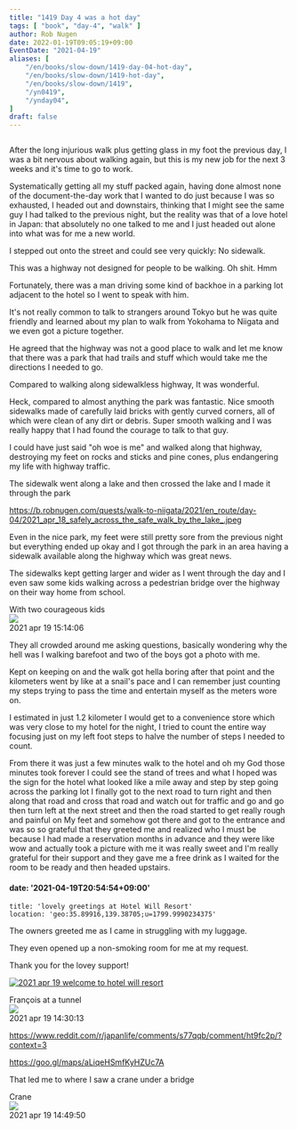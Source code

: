 ```yaml
---
title: "1419 Day 4 was a hot day"
tags: [ "book", "day-4", "walk" ]
author: Rob Nugen
date: 2022-01-19T09:05:19+09:00
EventDate: "2021-04-19"
aliases: [
    "/en/books/slow-down/1419-day-04-hot-day",
    "/en/books/slow-down/1419-hot-day",
    "/en/books/slow-down/1419",
    "/yn0419",
    "/ynday04",
]
draft: false
---
```


<img
src="https://b.robnugen.com/quests/walk-to-niigata/2021/en_route/day-04/2021_apr_18_pic_with_courageous_kids.jpeg"
alt=""
class="title" />


After the long injurious walk plus getting glass in my foot the
previous day, I was a bit nervous about walking again, but this is my
new job for the next 3 weeks and it's time to go to work.

Systematically getting all my stuff packed again, having done almost
none of the document-the-day work that I wanted to do just because I
was so exhausted, I headed out and downstairs, thinking that I might
see the same guy I had talked to the previous night, but the reality
was that of a love hotel in Japan: that absolutely no one talked to me
and I just headed out alone into what was for me a new world.

I stepped out onto the street and could see very quickly: No sidewalk.

This was a highway not designed for people to be walking.  Oh shit. Hmm

Fortunately, there was a man driving some kind of backhoe in a parking
lot adjacent to the hotel so I went to speak with him.

It's not really common to talk to strangers around Tokyo but he was
quite friendly and learned about my plan to walk from Yokohama to
Niigata and we even got a picture together.

He agreed that the highway was not a good place to walk and let me
know that there was a park that had trails and stuff which would take
me the directions I needed to go.

Compared to walking along sidewalkless highway,
It was wonderful.

Heck, compared to almost anything the park was fantastic.  Nice smooth
sidewalks made of carefully laid bricks with gently curved corners,
all of which were clean of any dirt or debris.  Super smooth walking
and I was really happy that I had found the courage to talk to that
guy.

I could have just said "oh woe is me" and walked along that highway,
destroying my feet on rocks and sticks and pine cones, plus
endangering my life with highway traffic.

The sidewalk went along a lake and then crossed the lake and I made it through the park

https://b.robnugen.com/quests/walk-to-niigata/2021/en_route/day-04/2021_apr_18_safely_across_the_safe_walk_by_the_lake_.jpeg

Even in the nice park, my feet were still pretty sore from the
previous night but everything ended up okay and I got through the park
in an area having a sidewalk available along the highway which was
great news.


The sidewalks kept getting larger and wider as I went through the day
and I even saw some kids walking across a pedestrian bridge over the
highway on their way home from school.

<div class="image_start uiBoxWhite noborder">
  <div class="title_text">With two courageous kids</div>
  <div class="_3-95 _2let"><a target="_blank" href="https://b.robnugen.com/adaptive-images/ig_cache_2022_jan_17/posts/202104/175563618_210815147094383_5878469209179585215_n_18102873469241043.jpg"><img src="https://b.robnugen.com/adaptive-images/ig_cache_2022_jan_17/posts/202104/175563618_210815147094383_5878469209179585215_n_18102873469241043.jpg" class="_2yuc _3-96" /></a>
  </div>
  <div class="date_taken_local">2021 apr 19 15:14:06</div>
</div>

They all crowded around me asking questions, basically wondering why
the hell was I walking barefoot and two of the boys got a photo with
me.

Kept on keeping on and the walk got hella boring after that point and
the kilometers went by like at a snail's pace and I can remember just
counting my steps trying to pass the time and entertain myself as the
meters wore on.

I estimated in just 1.2 kilometer I would get to a convenience store
which was very close to my hotel for the night, I tried to count the
entire way focusing just on my left foot steps to halve the number of
steps I needed to count.

From there it was just a few minutes walk to the hotel and oh my God
those minutes took forever I could see the stand of trees and what I
hoped was the sign for the hotel what looked like a mile away and step
by step going across the parking lot I finally got to the next road to
turn right and then along that road and cross that road and watch out
for traffic and go and go then turn left at the next street and then
the road started to get really rough and painful on My feet and
somehow got there and got to the entrance and was so so grateful that
they greeted me and realized who I must be because I had made a
reservation months in advance and they were like wow and actually took
a picture with me it was really sweet and I'm really grateful for
their support and they gave me a free drink as I waited for the room
to be ready and then headed upstairs.

#### date: '2021-04-19T20:54:54+09:00'

    title: 'lovely greetings at Hotel Will Resort'
    location: 'geo:35.89916,139.38705;u=1799.9990234375'

The owners greeted me as I came in struggling with my luggage.

They even opened up a non-smoking room for me at my request.

Thank you for the lovey support!

[![2021 apr 19 welcome to hotel will resort](//b.robnugen.com/quests/walk-to-niigata/2021/en_route/day-04/thumbs/2021_apr_19_welcome_to_hotel_will_resort.jpeg)](//b.robnugen.com/quests/walk-to-niigata/2021/en_route/day-04/2021_apr_19_welcome_to_hotel_will_resort.jpeg)          


<div class="image_start uiBoxWhite noborder">
  <div class="title_text">François at a tunnel</div>
  <div class="_3-95 _2let"><a target="_blank" href="https://b.robnugen.com/adaptive-images/ig_cache_2022_jan_17/posts/202104/175667257_822380421689528_713159367987886326_n_17940015178483472.jpg"><img src="https://b.robnugen.com/adaptive-images/ig_cache_2022_jan_17/posts/202104/175667257_822380421689528_713159367987886326_n_17940015178483472.jpg" class="_2yuc _3-96" /></a>
  </div>
  <div class="date_taken_local">2021 apr 19 14:30:13</div>
</div>

https://www.reddit.com/r/japanlife/comments/s77qqb/comment/ht9fc2p/?context=3

https://goo.gl/maps/aLiqeHSmfKyHZUc7A

That led me to where I saw a crane under a bridge

<div class="image_start uiBoxWhite noborder">
  <div class="title_text">Crane</div>
  <div class="_3-95 _2let"><a target="_blank" href="https://b.robnugen.com/adaptive-images/ig_cache_2022_jan_17/posts/202104/175921721_3723374531093343_7400712805555117702_n_17952809614435446.jpg"><img src="https://b.robnugen.com/adaptive-images/ig_cache_2022_jan_17/posts/202104/175921721_3723374531093343_7400712805555117702_n_17952809614435446.jpg" class="_2yuc _3-96" /></a>
  </div>
  <div class="date_taken_local">2021 apr 19 14:49:50</div>
</div>

